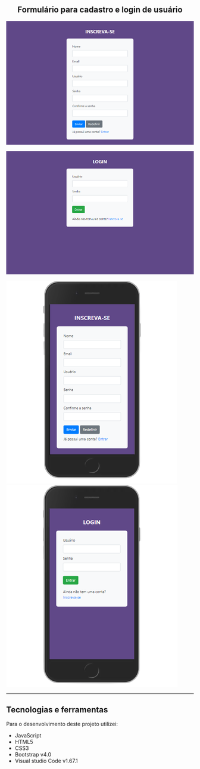 <h2 align="center">
  Formulário para cadastro e login de usuário
</h2>

![Home](img/register.png)

![Home](img/login.png)

![Home](img/mobile2.png)
![Home](img/mobile.png)

<!--
<img
style="display:block; margin-left:auto; margin-right:auto;"
src="img/mobile2.png">
</img>

<img
style="display:block; margin-left:auto; margin-right:auto;"
src="img/mobile.png">
</img>
-->
---

## Tecnologias e ferramentas
Para o desenvolvimento deste projeto utilizei:
- JavaScript
- HTML5
- CSS3
- Bootstrap v4.0
- Visual studio Code v1.67.1
